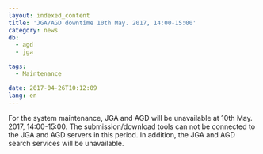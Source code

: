 ```yaml
---
layout: indexed_content
title: 'JGA/AGD downtime 10th May. 2017, 14:00-15:00'
category: news
db:
  - agd
  - jga

tags:
  - Maintenance

date: 2017-04-26T10:12:09
lang: en
---
```


<p>For the system maintenance, JGA and AGD will be unavailable at 10th May. 2017, 14:00-15:00. The submission/download tools can not be connected to the JGA and AGD servers in this period. In addition, the JGA and AGD search services will be unavailable.</p>
